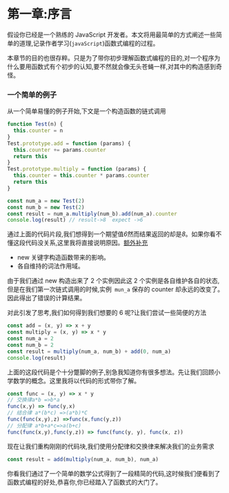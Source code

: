 # 第一章:序言

假设你已经是一个熟练的 JavaScript 开发者。本文将用最简单的方式阐述一些简单的道理,记录作者学习(`javaScript`)函数式编程的过程。

本章节的目的也很存粹。只是为了带你初步理解函数式编程的目的,对一个程序为什么要用函数式有个初步的认知,要不然就会像无头苍蝇一样,对其中的构造感到奇怪。

### 一个简单的例子

从一个简单易懂的例子开始,下文是一个构造函数的链式调用

```javaScript
function Test(n) {
  this.counter = n
}
Test.prototype.add = function (params) {
  this.counter += params.counter
  return this
}
Test.prototype.multiply = function (params) {
  this.counter = this.counter * params.counter
  return this
}

const num_a = new Test(2)
const num_b = new Test(2)
const result = num_a.multiply(num_b).add(num_a).counter
console.log(result) // result->8  expect ->6
```

通过上面的代码片段,我们想得到一个期望值*6*然而结果返回的却是*8*。如果你看不懂这段代码没关系,这里我将直接说明原因。[额外补充](https://www.miaya.art/posts/whatIsPrototype)

- new 关键字构造函数带来的影响。
- 各自维持的词法作用域。

由于我们通过 new 构造出来了 2 个实例因此这 2 个实例是各自维护各自的状态,但是在我们第一次链式调用的时候,实例` mun_a` 保存的 counter 却永远的改变了。因此得出了错误的计算结果。

对此引发了思考,我们如何得到我们想要的 6 呢?让我们尝试一些简便的方法

```javaScript
const add = (x, y) => x + y
const multiply = (x, y) => x * y
const num_a = 2
const num_b = 2
const result = multiply(num_a, num_b) + add(0, num_a)
console.log(result)

```

上面的这段代码是个十分蹩脚的例子,别急我知道你有很多想法。先让我们回顾小学数学的概念。这里我将以代码的形式带你了解。

```javaScript
const func = (x, y) => x * y
// 交换律a*b =>b*a
func(x,y) => func(y,x)
// 结合律 a*(b*c) =>(a*b)*C
func(func(x,y),z) =>func(x,func(y,z))
// 分配律 a*b+a*c=>a(b+c)
func(func(x,y),func(y,z)) => func(func(y, y), func(x, z))

```

现在让我们重构刚刚的代码块,我们使用分配律和交换律来解决我们的业务需求

```javaScript
const result = add(multiply(num_a, num_b), num_a)
```

你看我们通过了一个简单的数学公式得到了一段精简的代码,这时候我们便看到了函数式编程的好处,恭喜你,你已经踏入了函数式的大门了。

